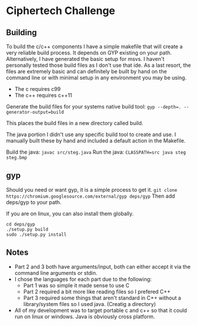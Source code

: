 Ciphertech Challenge
====================

Building
--------
To build the c/c++ components I have a simple makefile that will create a very
reliable build process. It depends on GYP existing on your path. Alternatively,
I have generated the basic setup for msvs. I haven't personally tested those build
files as I don't use that ide. As a last resort, the files are extremely basic
and can definitely be built by hand on the command line or with minimal setup
in any environment you may be using.

* The c requires c99
* The c++ requires c++11

Generate the build files for your systems native build tool:
`gyp --depth=. --generator-output=build`

This places the build files in a new directory called build.

The java portion I didn't use any specific build tool to create and use. I manually
built these by hand and included a default action in the Makefile.

Build the java: `javac src/steg.java`
Run the java: `CLASSPATH=src java steg steg.bmp`

gyp
----
Should you need or want gyp, it is a simple process to get it.
`git clone https://chromium.googlesource.com/external/gyp deps/gyp`
Then add deps/gyp to your path.

If you are on linux, you can also install them globally.

```
cd deps/gyp
./setup.py build
sudo ./setup.py install
```

Notes
-----

* Part 2 and 3 both have arguments/input, both can either accept it via the command line arguments or stdin.
* I chose the languages for each part due to the following:
  + Part 1 was so simple it made sense to use C
  + Part 2 required a bit more like reading files so I prefered C++
  + Part 3 required some things that aren't standard in C++ without a library/system files so I used java. (Creatig a directory)
* All of my development was to target portable c and c++ so that it could run on linux or windows. Java is obviously cross platform.

